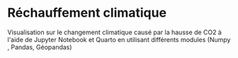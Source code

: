# Réchauffement climatique

Visualisation sur le changement climatique causé par la hausse de CO2 à l'aide de Jupyter
Notebook et Quarto en utilisant différents modules (Numpy , Pandas, Géopandas)
